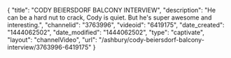 {
    "title": "CODY BEIERSDORF BALCONY INTERVIEW",
    "description": "He can be a hard nut to crack, Cody is quiet. But he's super awesome and interesting.",
    "channelid": "3763996",
    "videoid": "6419175",
    "date_created": "1444062502",
    "date_modified": "1444062502",
    "type": "captivate",
    "layout": "channelVideo",
    "url": "\/ashbury\/cody-beiersdorf-balcony-interview\/3763996-6419175"
}
